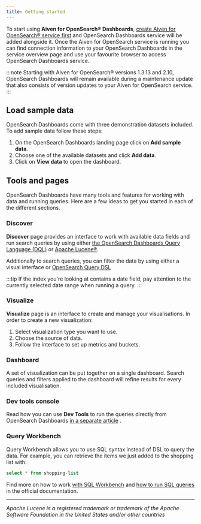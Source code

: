 ```yaml
---
title: Getting started
---
```


To start using **Aiven for OpenSearch® Dashboards**,
[create Aiven for OpenSearch® service first](/docs/products/opensearch/get-started) and OpenSearch Dashboards service will be added alongside
it. Once the Aiven for OpenSearch service is running you can find
connection information to your OpenSearch Dashboards in the service
overview page and use your favourite browser to access OpenSearch
Dashboards service.

:::note
Starting with Aiven for OpenSearch® versions 1.3.13 and 2.10, OpenSearch
Dashboards will remain available during a maintenance update that also
consists of version updates to your Aiven for OpenSearch service.
:::

## Load sample data

OpenSearch Dashboards come with three demonstration datasets included.
To add sample data follow these steps:

1.  On the OpenSearch Dashboards landing page click on **Add sample
    data**.
2.  Choose one of the available datasets and click **Add data**.
3.  Click on **View data** to open the dashboard.

## Tools and pages

OpenSearch Dashboards have many tools and features for working with data
and running queries. Here are a few ideas to get you started in each of
the different sections.

### Discover

**Discover** page provides an interface to work with available data
fields and run search queries by using either [the OpenSearch Dashboards
Query Language
(DQL)](https://opensearch.org/docs/latest/dashboards/dql/) or [Apache
Lucene®](https://lucene.apache.org/).

Additionally to search queries, you can filter the data by using either
a visual interface or [OpenSearch Query
DSL](https://opensearch.org/docs/latest/opensearch/query-dsl/index/)

:::tip
If the index you\'re looking at contains a date field, pay attention to
the currently selected date range when running a query.
:::

### Visualize

**Visualize** page is an interface to create and manage your
visualisations. In order to create a new visualization:

1.  Select visualization type you want to use.
2.  Choose the source of data.
3.  Follow the interface to set up metrics and buckets.

### Dashboard

A set of visualization can be put together on a single dashboard. Search
queries and filters applied to the dashboard will refine results for
every included visualisation.

### Dev tools console

Read how you can use **Dev Tools** to run the queries directly from
OpenSearch Dashboards
[in a separate article](howto/dev-tools-usage-example) .

### Query Workbench

Query Workbench allows you to use SQL syntax instead of DSL to query the
data. For example, you can retrieve the items we just added to the
shopping list with:

``` sql
select * from shopping-list
```

Find more on how to work [with SQL
Workbench](https://opensearch.org/docs/latest/search-plugins/sql/workbench/)
and [how to run SQL
queries](https://opensearch.org/docs/latest/search-plugins/sql/index/)
in the official documentation.

------------------------------------------------------------------------

*Apache Lucene is a registered trademark or trademark of the Apache
Software Foundation in the United States and/or other countries*
